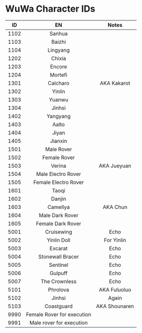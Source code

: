# WuWa Character IDs

|  ID  | EN | Notes |
| :--: | :--: | :--: |
| 1102 | Sanhua | |
| 1103 | Baizhi | |
| 1104 | Lingyang | |
| 1202 | Chixia | |
| 1203 | Encore | |
| 1204 | Mortefi | |
| 1301 | Calcharo | AKA Kakarot |
| 1302 | Yinlin | |
| 1303 | Yuanwu | |
| 1304 | Jinhsi | |
| 1402 | Yangyang | |
| 1403 | Aalto | |
| 1404 | Jiyan | |
| 1405 | Jianxin | |
| 1501 | Male Rover | |
| 1502 | Female Rover | |
| 1503 | Verina | AKA Jueyuan |
| 1504 | Male Electro Rover | |
| 1505 | Female Electro Rover | |
| 1601 | Taoqi | |
| 1602 | Danjin | |
| 1603 | Camellya | AKA Chun |
| 1604 | Male Dark Rover |  |
| 1605 | Female Dark Rover |  |
| 5001 | Cruisewing | Echo |
| 5002 | Yinlin Doll | For Yinlin |
| 5003 | Excarat | Echo |
| 5004 | Stonewall Bracer | Echo |
| 5005 | Sentinel | Echo |
| 5006 | Gulpuff | Echo |
| 5007 | The Crownless | Echo |
| 5101 | Phrolova | AKA Fuluoluo |
| 5102 | Jinhsi | Again |
| 5103 | Coastguard | AKA Shounaren |
| 9990 | Female Rover for execution |
| 9991 | Male rover for execution |
